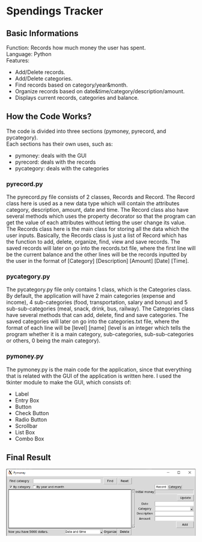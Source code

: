 # Spendings Tracker

## Basic Informations
Function: Records how much money the user has spent.  
Language: Python  
Features:
- Add/Delete records.  
- Add/Delete categories.  
- Find records based on category/year&month.  
- Organize records based on date&time/category/description/amount.  
- Displays current records, categories and balance.  

## How the Code Works?
The code is divided into three sections (pymoney, pyrecord, and pycategory).  
Each sections has their own uses, such as:  
- pymoney: deals with the GUI  
- pyrecord: deals with the records  
- pycategory: deals with the categories  

### pyrecord.py
The pyrecord.py file consists of 2 classes, Records and Record. The Record class here is used as a new data type which will contain the attributes category, description, amount, date and time. The Record class also have several methods which uses the property decorator so that the program can get the value of each attributes without letting the user change its value. The Records class here is the main class for storing all the data which the user inputs. Basically, the Records class is just a list of Record which has the function to add, delete, organize, find, view and save records. The saved records will later on go into the records.txt file, where the first line will be the current balance and the other lines will be the records inputted by the user in the format of [Category] [Description] [Amount] [Date] [Time].  

### pycategory.py
The pycategory.py file only contains 1 class, which is the Categories class. By default, the application will have 2 main categories (expense and income), 4 sub-categories (food, transportation, salary and bonus) and 5 sub-sub-categories (meal, snack, drink, bus, railway). The Categories class have several methods that can add, delete, find and save categories. The saved categories will later on go into the categories.txt file, where the format of each line will be [level] [name] (level is an integer which tells the program whether it is a main category, sub-categories, sub-sub-categories or others, 0 being the main category).  

### pymoney.py
The pymoney.py is the main code for the application, since that everything that is related with the GUI of the application is written here. I used the tkinter module to make the GUI, which consists of:  
- Label
- Entry Box
- Button
- Check Button
- Radio Button
- Scrollbar
- List Box
- Combo Box

## Final Result
![GUI.png](GUI.png)
